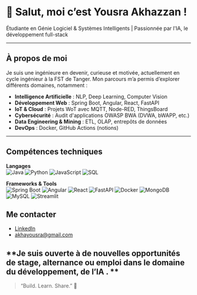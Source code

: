 # 👋 Salut, moi c’est Yousra Akhazzan !

 Étudiante en Génie Logiciel & Systèmes Intelligents | Passionnée par l'IA, le développement full-stack 

---

##  À propos de moi
Je suis une ingénieure en devenir, curieuse et motivée, actuellement en cycle ingénieur à la FST de Tanger. Mon parcours m’a permis d’explorer différents domaines, notamment :

-  **Intelligence Artificielle** : NLP, Deep Learning, Computer Vision
-  **Développement Web** : Spring Boot, Angular, React, FastAPI
-  **IoT & Cloud** : Projets WoT avec MQTT, Node-RED, ThingsBoard
-  **Cybersécurité** : Audit d'applications OWASP BWA (DVWA, bWAPP, etc.)
-  **Data Engineering & Mining** : ETL, OLAP, entrepôts de données
-  **DevOps** : Docker, GitHub Actions (notions)

---

##  Compétences techniques

**Langages**  
![Java](https://img.shields.io/badge/-Java-orange?style=flat-square&logo=java) 
![Python](https://img.shields.io/badge/-Python-blue?style=flat-square&logo=python)
![JavaScript](https://img.shields.io/badge/-JavaScript-yellow?style=flat-square&logo=javascript)
![SQL](https://img.shields.io/badge/-SQL-lightgrey?style=flat-square&logo=postgresql)

**Frameworks & Tools**  
![Spring Boot](https://img.shields.io/badge/-SpringBoot-6DB33F?style=flat-square&logo=spring-boot)
![Angular](https://img.shields.io/badge/-Angular-red?style=flat-square&logo=angular)
![React](https://img.shields.io/badge/-React-blue?style=flat-square&logo=react)
![FastAPI](https://img.shields.io/badge/-FastAPI-009688?style=flat-square&logo=fastapi)
![Docker](https://img.shields.io/badge/-Docker-2496ED?style=flat-square&logo=docker)
![MongoDB](https://img.shields.io/badge/-MongoDB-4EA94B?style=flat-square&logo=mongodb)
![MySQL](https://img.shields.io/badge/-MySQL-00758F?style=flat-square&logo=mysql)
![Streamlit](https://img.shields.io/badge/-Streamlit-FF4B4B?style=flat-square&logo=streamlit)




##  Me contacter

-  [LinkedIn](https://www.linkedin.com/in/yousra-akhazzan-5b248b315/) 
- akhayousra@gmail.com
  
**Je suis ouverte à de nouvelles opportunités de stage, alternance ou emploi dans le domaine du développement, de l’IA . **
---

> “Build. Learn. Share.” 🚀

